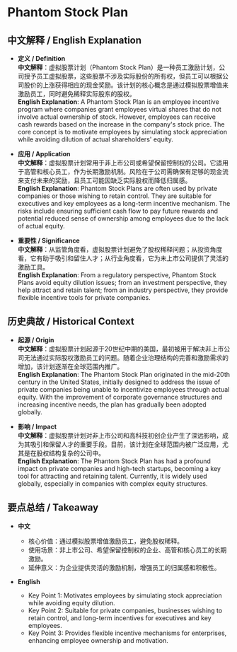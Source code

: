 # Phantom Stock Plan

## 中文解释 / English Explanation

* **定义 / Definition**  
  **中文解释**：虚拟股票计划（Phantom Stock Plan）是一种员工激励计划，公司授予员工虚拟股票，这些股票不涉及实际股份的所有权，但员工可以根据公司股价的上涨获得相应的现金奖励。该计划的核心概念是通过模拟股票增值来激励员工，同时避免稀释实际股东的股权。  
  **English Explanation**: A Phantom Stock Plan is an employee incentive program where companies grant employees virtual shares that do not involve actual ownership of stock. However, employees can receive cash rewards based on the increase in the company's stock price. The core concept is to motivate employees by simulating stock appreciation while avoiding dilution of actual shareholders' equity.

* **应用 / Application**  
  **中文解释**：虚拟股票计划常用于非上市公司或希望保留控制权的公司。它适用于高管和核心员工，作为长期激励机制。风险在于公司需确保有足够的现金流来支付未来的奖励，且员工可能因缺乏实际股权而降低归属感。  
  **English Explanation**: Phantom Stock Plans are often used by private companies or those wishing to retain control. They are suitable for executives and key employees as a long-term incentive mechanism. The risks include ensuring sufficient cash flow to pay future rewards and potential reduced sense of ownership among employees due to the lack of actual equity.

* **重要性 / Significance**  
  **中文解释**：从监管角度看，虚拟股票计划避免了股权稀释问题；从投资角度看，它有助于吸引和留住人才；从行业角度看，它为未上市公司提供了灵活的激励工具。  
  **English Explanation**: From a regulatory perspective, Phantom Stock Plans avoid equity dilution issues; from an investment perspective, they help attract and retain talent; from an industry perspective, they provide flexible incentive tools for private companies.

## 历史典故 / Historical Context

* **起源 / Origin**  
  **中文解释**：虚拟股票计划起源于20世纪中期的美国，最初被用于解决非上市公司无法通过实际股权激励员工的问题。随着企业治理结构的完善和激励需求的增加，该计划逐渐在全球范围内推广。  
  **English Explanation**: The Phantom Stock Plan originated in the mid-20th century in the United States, initially designed to address the issue of private companies being unable to incentivize employees through actual equity. With the improvement of corporate governance structures and increasing incentive needs, the plan has gradually been adopted globally.

* **影响 / Impact**  
  **中文解释**：虚拟股票计划对非上市公司和高科技初创企业产生了深远影响，成为其吸引和保留人才的重要手段。目前，该计划在全球范围内被广泛应用，尤其是在股权结构复杂的公司中。  
  **English Explanation**: The Phantom Stock Plan has had a profound impact on private companies and high-tech startups, becoming a key tool for attracting and retaining talent. Currently, it is widely used globally, especially in companies with complex equity structures.

## 要点总结 / Takeaway

* **中文**  
  - 核心价值：通过模拟股票增值激励员工，避免股权稀释。  
  - 使用场景：非上市公司、希望保留控制权的企业、高管和核心员工的长期激励。  
  - 延伸意义：为企业提供灵活的激励机制，增强员工的归属感和积极性。

* **English**  
  - Key Point 1: Motivates employees by simulating stock appreciation while avoiding equity dilution.  
  - Key Point 2: Suitable for private companies, businesses wishing to retain control, and long-term incentives for executives and key employees.  
  - Key Point 3: Provides flexible incentive mechanisms for enterprises, enhancing employee ownership and motivation.